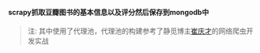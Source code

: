#### scrapy抓取豆瓣图书的基本信息以及评分然后保存到mongodb中
>注: 其中使用了代理池，代理池的构建参考了静觅博主[崔庆才](https://github.com/Python3WebSpider)的网络爬虫开发实战
